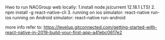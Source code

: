 Hwo to run NACGroup web locally:
1.install node.js(current 12.18.1 LTS)
2. npm install -g react-native-cli
3. 
running on ios simulator: react-native run-ios
running on Android simulator: react-native run-android

more info refer to: 
https://levelup.gitconnected.com/getting-started-with-react-native-in-2019-build-your-first-app-a41ebc0617e2
